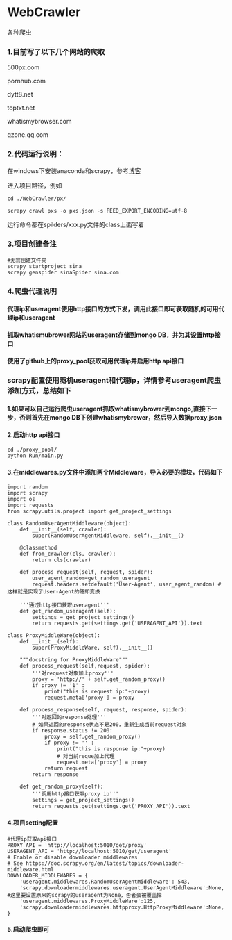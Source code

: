 # WebCrawler
各种爬虫

### 1.目前写了以下几个网站的爬取

500px.com

pornhub.com

dytt8.net

toptxt.net

whatismybrowser.com

qzone.qq.com

### 2.代码运行说明：

在windows下安装anaconda和scrapy，参考[博客](http://www.purepure.top/index.php/%E7%88%AC%E8%99%AB/91.html)

进入项目路径，例如

    cd ./WebCrawler/px/

    scrapy crawl pxs -o pxs.json -s FEED_EXPORT_ENCODING=utf-8 

运行命令都在spilders/xxx.py文件的class上面写着

### 3.项目创建备注
    #无需创建文件夹
    scrapy startproject sina
    scrapy genspider sinaSpider sina.com

### 4.爬虫代理说明

#### 代理ip和useragent使用http接口的方式下发，调用此接口即可获取随机的可用代理ip和useragent

#### 抓取whatismubrower网站的useragent存储到mongo DB，并为其设置http接口

#### 使用了github上的proxy_pool获取可用代理ip并启用http api接口

### scrapy配置使用随机useragent和代理ip，详情参考useragent爬虫添加方式，总结如下

#### 1.如果可以自己运行爬虫useragent抓取whatismybrower到mongo,直接下一步，否则首先在mongo DB下创建whatismybrower，然后导入数据proxy.json

#### 2.启动http api接口

    cd ./proxy_pool/
    python Run/main.py

#### 3.在middlewares.py文件中添加两个Middleware，导入必要的模块，代码如下

    import random
    import scrapy
    import os
    import requests
    from scrapy.utils.project import get_project_settings

    class RandomUserAgentMiddleware(object):
        def __init__(self, crawler):
            super(RandomUserAgentMiddleware, self).__init__()

        @classmethod
        def from_crawler(cls, crawler):
            return cls(crawler)

        def process_request(self, request, spider):
            user_agent_random=get_random_useragent
            request.headers.setdefault('User-Agent', user_agent_random) #这样就是实现了User-Agent的随即变换

        '''通过http接口获取useragent'''
        def get_random_useragent(self):
            settings = get_project_settings()
            return requests.get(settings.get('USERAGENT_API')).text

    class ProxyMiddleWare(object):
        def __init__(self):
            super(ProxyMiddleWare, self).__init__()

        """docstring for ProxyMiddleWare"""
        def process_request(self,request, spider):
            '''对request对象加上proxy'''
            proxy = 'http://' + self.get_random_proxy()
            if proxy != '1' :
                print("this is request ip:"+proxy)
                request.meta['proxy'] = proxy
    
        def process_response(self, request, response, spider):
            '''对返回的response处理'''
            # 如果返回的response状态不是200，重新生成当前request对象
            if response.status != 200:
                proxy = self.get_random_proxy()
                if proxy != '' :
                    print("this is response ip:"+proxy)
                    # 对当前reque加上代理
                    request.meta['proxy'] = proxy 
                return request
            return response
    
        def get_random_proxy(self):
            '''调用http接口获取proxy ip'''
            settings = get_project_settings()
            return requests.get(settings.get('PROXY_API')).text

#### 4.项目setting配置

    #代理ip获取api接口
    PROXY_API = 'http://localhost:5010/get/proxy'
    USERAGENT_API = 'http://localhost:5010/get/useragent'
    # Enable or disable downloader middlewares
    # See https://doc.scrapy.org/en/latest/topics/downloader-middleware.html
    DOWNLOADER_MIDDLEWARES = {
        'useragent.middlewares.RandomUserAgentMiddleware': 543,
        'scrapy.downloadermiddlewares.useragent.UserAgentMiddleware':None, #这里要设置原来的scrapy的useragent为None，否者会被覆盖掉
        'useragent.middlewares.ProxyMiddleWare':125,
        'scrapy.downloadermiddlewares.httpproxy.HttpProxyMiddleware':None,
    }

#### 5.启动爬虫即可